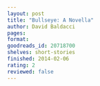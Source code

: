 ```yaml
---
layout: post
title: "Bullseye: A Novella"
author: David Baldacci
pages: 
format: 
goodreads_id: 20718700
shelves: short-stories
finished: 2014-02-06
rating: 2
reviewed: false
---
```

